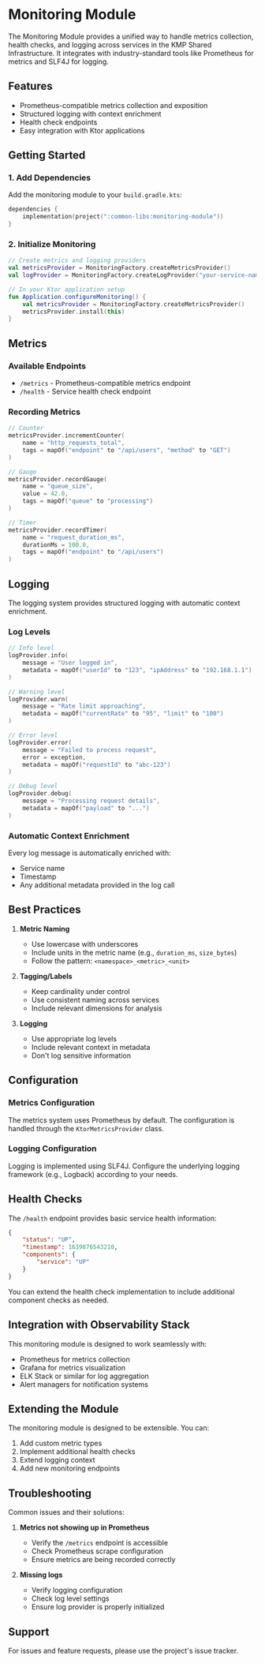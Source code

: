 # Monitoring Module

The Monitoring Module provides a unified way to handle metrics collection, health checks, and logging across services in the KMP Shared Infrastructure. It integrates with industry-standard tools like Prometheus for metrics and SLF4J for logging.

## Features

- Prometheus-compatible metrics collection and exposition
- Structured logging with context enrichment
- Health check endpoints
- Easy integration with Ktor applications

## Getting Started

### 1. Add Dependencies

Add the monitoring module to your `build.gradle.kts`:

```kotlin
dependencies {
    implementation(project(":common-libs:monitoring-module"))
}
```

### 2. Initialize Monitoring

```kotlin
// Create metrics and logging providers
val metricsProvider = MonitoringFactory.createMetricsProvider()
val logProvider = MonitoringFactory.createLogProvider("your-service-name")

// In your Ktor application setup
fun Application.configureMonitoring() {
    val metricsProvider = MonitoringFactory.createMetricsProvider()
    metricsProvider.install(this)
}
```

## Metrics

### Available Endpoints

- `/metrics` - Prometheus-compatible metrics endpoint
- `/health` - Service health check endpoint

### Recording Metrics

```kotlin
// Counter
metricsProvider.incrementCounter(
    name = "http_requests_total",
    tags = mapOf("endpoint" to "/api/users", "method" to "GET")
)

// Gauge
metricsProvider.recordGauge(
    name = "queue_size",
    value = 42.0,
    tags = mapOf("queue" to "processing")
)

// Timer
metricsProvider.recordTimer(
    name = "request_duration_ms",
    durationMs = 100.0,
    tags = mapOf("endpoint" to "/api/users")
)
```

## Logging

The logging system provides structured logging with automatic context enrichment.

### Log Levels

```kotlin
// Info level
logProvider.info(
    message = "User logged in",
    metadata = mapOf("userId" to "123", "ipAddress" to "192.168.1.1")
)

// Warning level
logProvider.warn(
    message = "Rate limit approaching",
    metadata = mapOf("currentRate" to "95", "limit" to "100")
)

// Error level
logProvider.error(
    message = "Failed to process request",
    error = exception,
    metadata = mapOf("requestId" to "abc-123")
)

// Debug level
logProvider.debug(
    message = "Processing request details",
    metadata = mapOf("payload" to "...")
)
```

### Automatic Context Enrichment

Every log message is automatically enriched with:
- Service name
- Timestamp
- Any additional metadata provided in the log call

## Best Practices

1. **Metric Naming**
   - Use lowercase with underscores
   - Include units in the metric name (e.g., `duration_ms`, `size_bytes`)
   - Follow the pattern: `<namespace>_<metric>_<unit>`

2. **Tagging/Labels**
   - Keep cardinality under control
   - Use consistent naming across services
   - Include relevant dimensions for analysis

3. **Logging**
   - Use appropriate log levels
   - Include relevant context in metadata
   - Don't log sensitive information

## Configuration

### Metrics Configuration

The metrics system uses Prometheus by default. The configuration is handled through the `KtorMetricsProvider` class.

### Logging Configuration

Logging is implemented using SLF4J. Configure the underlying logging framework (e.g., Logback) according to your needs.

## Health Checks

The `/health` endpoint provides basic service health information:

```json
{
    "status": "UP",
    "timestamp": 1639876543210,
    "components": {
        "service": "UP"
    }
}
```

You can extend the health check implementation to include additional component checks as needed.

## Integration with Observability Stack

This monitoring module is designed to work seamlessly with:

- Prometheus for metrics collection
- Grafana for metrics visualization
- ELK Stack or similar for log aggregation
- Alert managers for notification systems

## Extending the Module

The monitoring module is designed to be extensible. You can:

1. Add custom metric types
2. Implement additional health checks
3. Extend logging context
4. Add new monitoring endpoints

## Troubleshooting

Common issues and their solutions:

1. **Metrics not showing up in Prometheus**
   - Verify the `/metrics` endpoint is accessible
   - Check Prometheus scrape configuration
   - Ensure metrics are being recorded correctly

2. **Missing logs**
   - Verify logging configuration
   - Check log level settings
   - Ensure log provider is properly initialized

## Support

For issues and feature requests, please use the project's issue tracker.
